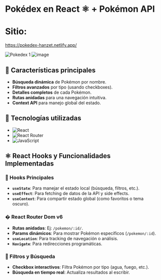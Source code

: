 # Pokédex en React ⚛️ + Pokémon API

# Sitio:
https://pokedex-hanzet.netlify.app/

![Pokedex 1](https://github.com/user-attachments/assets/297a9184-3d19-4fcd-af3f-d3b2c1536495)
![image](https://github.com/user-attachments/assets/834cdf0a-5254-4901-9eae-438307801721)

## 🚀 Características principales

- **Búsqueda dinámica** de Pokémon por nombre.
- **Filtros avanzados** por tipo (usando checkboxes).
- **Detalles completos** de cada Pokémon.
- **Rutas anidadas** para una navegación intuitiva.
- **Context API** para manejo global del estado.

## 🔧 Tecnologías utilizadas

- ![React](https://img.shields.io/badge/React-20232A?style=for-the-badge&logo=react&logoColor=61DAFB)
- ![React Router](https://img.shields.io/badge/React_Router-CA4245?style=for-the-badge&logo=react-router&logoColor=white)
- ![JavaScript](https://img.shields.io/badge/JavaScript-F7DF1E?style=for-the-badge&logo=javascript&logoColor=black)

## ⚛️ React Hooks y Funcionalidades Implementadas

### 🎣 Hooks Principales
- **`useState`**: Para manejar el estado local (búsqueda, filtros, etc.).
- **`useEffect`**: Para fetching de datos de la API y side effects.
- **`useContext`**: Para compartir estado global (como favoritos o tema oscuro).

### � React Router Dom v6
- **Rutas anidadas**: Ej: `/pokemon/:id/`.
- **Params dinámicos**: Para mostrar Pokémon específicos (`/pokemon/:id`).
- **`useLocation`**: Para tracking de navegación o análisis.
- **`Navigate`**: Para redirecciones programáticas.

### 🔎 Filtros y Búsqueda
- **Checkbox interactivos**: Filtra Pokémon por tipo (agua, fuego, etc.).
- **Búsqueda en tiempo real**: Actualiza resultados al escribir.
